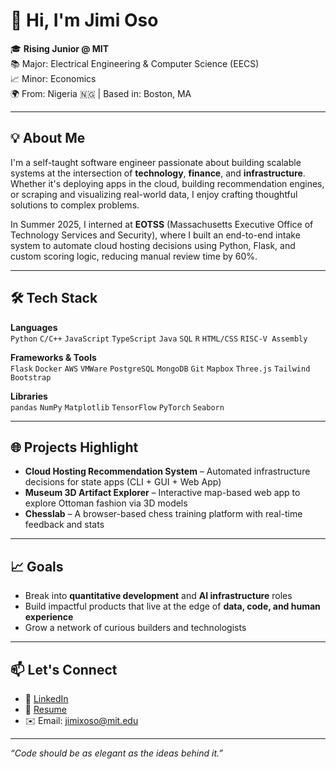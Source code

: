# 👋 Hi, I'm Jimi Oso

🎓 **Rising Junior @ MIT**  
📚 Major: Electrical Engineering & Computer Science (EECS)  
📈 Minor: Economics  
🌍 From: Nigeria 🇳🇬 | Based in: Boston, MA

---

## 💡 About Me

I'm a self-taught software engineer passionate about building scalable systems at the intersection of **technology**, **finance**, and **infrastructure**. Whether it's deploying apps in the cloud, building recommendation engines, or scraping and visualizing real-world data, I enjoy crafting thoughtful solutions to complex problems.

In Summer 2025, I interned at **EOTSS** (Massachusetts Executive Office of Technology Services and Security), where I built an end-to-end intake system to automate cloud hosting decisions using Python, Flask, and custom scoring logic, reducing manual review time by 60%.

---

## 🛠️ Tech Stack

**Languages**  
`Python` `C/C++` `JavaScript` `TypeScript` `Java` `SQL` `R` `HTML/CSS` `RISC-V Assembly`  

**Frameworks & Tools**  
`Flask` `Docker` `AWS` `VMWare` `PostgreSQL` `MongoDB` `Git` `Mapbox` `Three.js` `Tailwind` `Bootstrap`

**Libraries**  
`pandas` `NumPy` `Matplotlib` `TensorFlow` `PyTorch` `Seaborn`

---

## 🌐 Projects Highlight

- **Cloud Hosting Recommendation System** – Automated infrastructure decisions for state apps (CLI + GUI + Web App)
- **Museum 3D Artifact Explorer** – Interactive map-based web app to explore Ottoman fashion via 3D models
- **Chesslab** – A browser-based chess training platform with real-time feedback and stats

---

## 📈 Goals

- Break into **quantitative development** and **AI infrastructure** roles  
- Build impactful products that live at the edge of **data, code, and human experience**  
- Grow a network of curious builders and technologists

---

## 📫 Let's Connect

- 🧠 [LinkedIn](https://linkedin.com/in/jimi-oso)  
- 📂 [Resume](#)
- ✉️ Email: jimixoso@mit.edu

---

_“Code should be as elegant as the ideas behind it.”_
